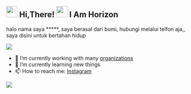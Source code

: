 <h2> <img src="https://user-images.githubusercontent.com/65858180/137293079-2440dbff-e887-4b1d-802c-49d49dcfd664.gif" width="30" /> Hi,There! <img src="https://user-images.githubusercontent.com/65858180/137293369-94c631b6-8a17-4256-927a-070da186734c.gif" width="30" /> I Am Horizon </h2>

halo nama saya *****, saya berasal dari bumi, hubungi melalui telfon aja,,
saya disini untuk bertahan hidup 

<img src="https://www.google.com/url?sa=i&url=https%3A%2F%2Fwww.pinterest.com%2Fpin%2Fd4dj-hi-gif-d4dj-hi-rinku-discover-share-gifs--607282331014530603%2F&psig=AOvVaw1kXlqHXI8_i6d7BrHMwy-p&ust=1691941088647000&source=images&cd=vfe&opi=89978449&ved=0CA4QjRxqFwoTCMj4jL7c1oADFQAAAAAdAAAAABAD" >

- 🔭 I’m currently working with many [organizations](https://coconut.or.id/contact)
- 🌱 I’m currently learning new things
- 📫 How to reach me: [Instagram](https://www.instagram.com/dayt_._/)

<img src="https://github.com/MishManners/MishManners/blob/master/MishManners%20Room%20animated.gif" >
